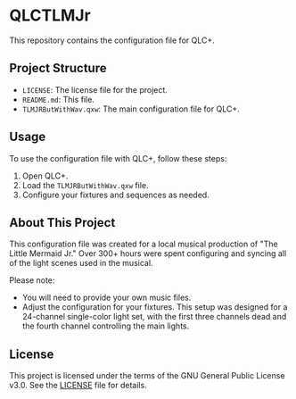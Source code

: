 # QLCTLMJr

This repository contains the configuration file for QLC+.

## Project Structure

- `LICENSE`: The license file for the project.
- `README.md`: This file.
- `TLMJRButWithWav.qxw`: The main configuration file for QLC+.

## Usage

To use the configuration file with QLC+, follow these steps:

1. Open QLC+.
2. Load the `TLMJRButWithWav.qxw` file.
3. Configure your fixtures and sequences as needed.

## About This Project

This configuration file was created for a local musical production of "The Little Mermaid Jr." Over 300+ hours were spent configuring and syncing all of the light scenes used in the musical. 

Please note:
- You will need to provide your own music files.
- Adjust the configuration for your fixtures. This setup was designed for a 24-channel single-color light set, with the first three channels dead and the fourth channel controlling the main lights.

## License

This project is licensed under the terms of the GNU General Public License v3.0. See the [LICENSE](LICENSE) file for details.
